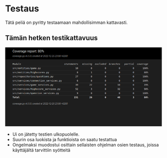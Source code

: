 # Testaus

Tätä peliä on pyritty testaamaan mahdollisimman kattavasti.

## Tämän hetken testikattavuus

![](./kuvat/testit.png)

- Ui on jätetty testien ulkopuolelle.
- Suurin osa luokista ja funktioista on saatu testattua
- Ongelmaksi muodostui osittain sellaisten ohjelman osien testaus, joissa käyttäjältä tarvittiin syötteitä

